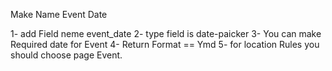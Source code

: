 

Make Name Event Date

1- add Field neme event_date
2- type field is date-paicker
3- You can make Required date for Event
4- Return Format == Ymd
5- for location Rules you should choose page Event.

